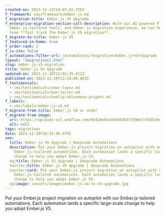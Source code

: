 ```yaml
---
created-on: 2023-11-15T19:07:42.376Z
f_framework: cms/framework/ember-js.md
f_migration-title: Ember.js V5 Upgrade
f_enterprise-migration-section-call-description: With our AI-powered Platform,
  Ember.js-tailored tools, and Ember.js migration experience, we can help your
  team **fast track the Ember.js V5 migration**.
f_migrate-to-title: Ember.js V5
f_featured-in-home: true
f_order-rank: 2
f_is-cta: false
f_automations-filter-url: /automations/?migration=Ember.js+V5+Upgrade
layout: "[migrations].html"
slug: ember-js-v5-migration
title: Ember.js V5 Upgrade
updated-on: 2023-11-20T12:02:35.911Z
published-on: 2023-11-20T12:24:00.863Z
f_testimonials:
  - cms/testimonials/omar-lopez.md
  - cms/testimonials/max-leiter.md
  - cms/testimonials/kaelig-deloumeau-prigent.md
f_labels:
  - cms/labels/ember-js-v5.md
f_migrate-from-title: Ember.js V4 or under
f_migrate-from-image:
  url: https://uploads-ssl.webflow.com/65428e9a3a9d943b973390e7/655516e9d7fe97375ba7b8d6_ember-icon.png
  alt: null
tags: migrations
date: 2023-11-28T18:31:45.470Z
seo:
  title: Ember.js V5 Upgrade | Deepcode Automations
  description: Put your Ember.js project migration on autopilot with our
    Ember.js-tailored automations. Each automation lands a specific large-scale
    change to help you adopt Ember.js V5.
  og:title: Ember.js V5 Upgrade | Deepcode Automations
  twitter:title: Ember.js V5 Upgrade | Deepcode Automations
  twitter:card: Put your Ember.js project migration on autopilot with our
    Ember.js-tailored automations. Each automation lands a specific large-scale
    change to help you adopt Ember.js V5.
  og:image: /assets/images/ember.js-v4-to-v5-upgrade.jpg
---
```


Put your Ember.js project migration on autopilot with our Ember.js-tailored automations. Each automation lands a specific large-scale change to help you adopt Ember.js V5.
